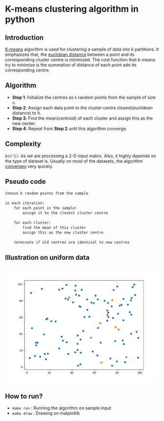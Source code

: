# K-means clustering algorithm in python
## Introduction
[K-means](https://en.wikipedia.org/wiki/K-means_clustering) algorithm is used for clustering a sample of data into k partitions. It emphasizes that, the [euclidean distance](https://en.wikipedia.org/wiki/Euclidean_distance) between a point and its corresponding cluster centre is minimized. The cost function that k-means try to minimize is the summation of distance of each point adn its corresponding centre.

## Algorithm
 - <b>Step 1</b>: Initialize the centres as `k` random points from the sample of size `n`.
 - <b>Step 2</b>: Assign each data point to the cluster centre closest(euclidean distance) to it.
 - <b>Step 3</b>: Find the mean(centroid) of each cluster and assign this as the new center.
 - <b>Step 4</b>: Repeat from <b>Step 2</b> until this algorithm converge.

## Complexity
`O(n^2)`: As we are processing a 2-D input matrix. Also, it highly depends on the type of dataset is. Usually on most of the datasets, the algorithm <u>converges</u> very quickly.

## Pseudo code
```
choose k random points from the sample

in each iteration:
    for each point in the sample:
        assign it to the closest cluster centre

    for each cluster:
        find the mean of this cluster
        assign this as the new cluster centre
        
    terminate if old centres are identical to new centres
```

## Illustration on uniform data
![gif](./foo.gif)

## How to run?
 - `make run`   : Running the algorithm on sample input
 - `make draw`  : Drawing on matplotlib
